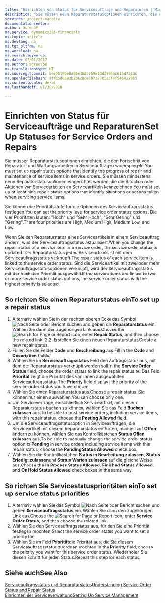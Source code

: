 ```yaml
---
title: "Einrichten von Status für Serviceaufträge und Reparaturen | Microsoft Docs"
description: "Sie müssen neun Reparaturstatusoptionen einrichten, die den Fortschritt von Reparatur- und Wartungsarbeiten in Serviceaufträgen widerspiegeln."
services: project-madeira
documentationcenter: 
author: SorenGP
ms.service: dynamics365-financials
ms.topic: article
ms.devlang: na
ms.tgt_pltfrm: na
ms.workload: na
ms.search.keywords: 
ms.date: 07/01/2017
ms.author: sgroespe
ms.translationtype: HT
ms.sourcegitcommit: bec0619be0a65e3625759e13d2866ac615d7513c
ms.openlocfilehash: 8ffd5d6893b2b6c8ce7b7377c586f4f5414279b5
ms.contentlocale: de-at
ms.lasthandoff: 01/30/2018

---
```

# <a name="set-up-statuses-for-service-orders-and-repairs"></a><span data-ttu-id="df04b-103">Einrichten von Status für Serviceaufträge und Reparaturen</span><span class="sxs-lookup"><span data-stu-id="df04b-103">Set Up Statuses for Service Orders and Repairs</span></span>
<span data-ttu-id="df04b-104">Sie müssen Reparaturstatusoptionen einrichten, die den Fortschritt von Reparatur- und Wartungsarbeiten in Serviceaufträgen widerspiegeln.</span><span class="sxs-lookup"><span data-stu-id="df04b-104">You must set up repair status options that identify the progress of repair and maintenance of service items in service orders.</span></span> <span data-ttu-id="df04b-105">Sie müssen mindestens neun Reparaturstatusoptionen eingerichtet werden, die die Situation oder Aktionen von Servicearbeiten an Serviceartikeln kennzeichnen.</span><span class="sxs-lookup"><span data-stu-id="df04b-105">You must set up at least nine repair status options that identify situations or actions taken when servicing service items.</span></span>  

<span data-ttu-id="df04b-106">Sie können die Prioritätsstufe für die Optionen des Serviceauftragsstatus festlegen.</span><span class="sxs-lookup"><span data-stu-id="df04b-106">You can set the priority level for service order status options.</span></span> <span data-ttu-id="df04b-107">Die vier Prioritäten lauten: "Hoch" und "Sehr Hoch", "Sehr Gering" und "Gering".</span><span class="sxs-lookup"><span data-stu-id="df04b-107">There four priorities are High, Medium High, Medium Low, and Low.</span></span>  
  
<span data-ttu-id="df04b-108">Wenn Sie den Reparaturstatus eines Serviceartikels in einem Serviceauftrag ändern, wird der Serviceauftragsstatus aktualisiert.</span><span class="sxs-lookup"><span data-stu-id="df04b-108">When you change the repair status of a service item in a service order, the service order status is updated.</span></span> <span data-ttu-id="df04b-109">Der Reparaturstatus jedes Serviceartikels ist mit dem Serviceauftragsstatus verknüpft.</span><span class="sxs-lookup"><span data-stu-id="df04b-109">The repair status of each service item is linked to the service order status.</span></span> <span data-ttu-id="df04b-110">Sind die Serviceartikel mit zwei oder mehr Serviceauftragsstatusoptionen verknüpft, wird der Serviceauftragsstatus mit der höchsten Priorität ausgewählt.</span><span class="sxs-lookup"><span data-stu-id="df04b-110">If the service items are linked to two or more service order status options, the service order status with the highest priority is selected.</span></span>  

## <a name="to-set-up-a-repair-status"></a><span data-ttu-id="df04b-111">So richten Sie einen Reparaturstatus ein</span><span class="sxs-lookup"><span data-stu-id="df04b-111">To set up a repair status</span></span>  
1. <span data-ttu-id="df04b-112">Alternativ wählen Sie in der rechten oberen Ecke das Symbol ![Nach Seite oder Bericht suchen](media/ui-search/search_small.png "Nach Seite oder Bericht suchen") und geben die **Reparaturstatus** ein. Wählen Sie dann den zugehörigen Link aus.</span><span class="sxs-lookup"><span data-stu-id="df04b-112">Choose the ![Search for Page or Report](media/ui-search/search_small.png "Search for Page or Report icon") icon, enter **Repair Status**, and then choose the related link.</span></span> <span data-ttu-id="df04b-113">2.</span><span class="sxs-lookup"><span data-stu-id="df04b-113">2.</span></span> <span data-ttu-id="df04b-114">Erstellen Sie einen neuen Reparaturstatus.</span><span class="sxs-lookup"><span data-stu-id="df04b-114">Create a new repair status.</span></span>  
3. <span data-ttu-id="df04b-115">Füllen Sie die Felder **Code** und **Beschreibung** aus.</span><span class="sxs-lookup"><span data-stu-id="df04b-115">Fill in the **Code** and **Description** fields.</span></span>  
4. <span data-ttu-id="df04b-116">Wählen Sie im **Serviceauftragsstatus** Feld den Auftragsstatus aus, mit dem der Reparaturstatus verknüpft werden soll.</span><span class="sxs-lookup"><span data-stu-id="df04b-116">In the **Service Order Status** field, choose the order status to link the repair status to.</span></span> <span data-ttu-id="df04b-117">Das Feld **Priorität** zeigt die Priorität des von Ihnen ausgewählten Serviceauftragsstatus.</span><span class="sxs-lookup"><span data-stu-id="df04b-117">The **Priority** field displays the priority of the service order status you have chosen.</span></span>  
5. <span data-ttu-id="df04b-118">Wählen Sie einen Reparaturstatus aus.</span><span class="sxs-lookup"><span data-stu-id="df04b-118">Choose a repair status.</span></span> <span data-ttu-id="df04b-119">Sie können nur einen auswählen.</span><span class="sxs-lookup"><span data-stu-id="df04b-119">You can choose only one.</span></span>  
6. <span data-ttu-id="df04b-120">Um Serviceverträge, einschließlich Serviceartikel, mit diesem Reparaturstatus buchen zu können, wählen Sie das Feld **Buchen zulassen** aus.</span><span class="sxs-lookup"><span data-stu-id="df04b-120">To be able to post service orders, including service items, with this repair status, choose the **Posting Allowed** field.</span></span>  
7. <span data-ttu-id="df04b-121">Um die Serviceauftragsstatusoption in Serviceaufträgen, die Serviceartikel mit diesem Reparaturstatus enthalten, manuell auf **Offen** ändern zu können, wählen Sie das Kontrollkästchen **Status Offen zulassen** aus.</span><span class="sxs-lookup"><span data-stu-id="df04b-121">To be able to manually change the service order status option to **Pending** in service orders including service items with this repair status, choose the **Pending Status Allowed** check box.</span></span>  
8. <span data-ttu-id="df04b-122">Wählen Sie die Kontrollkästchen **Status in Bearbeitung zulassen**, **Status Erledigt zulassen**und **Status Warten zulassen** auf die gleiche Weise aus.</span><span class="sxs-lookup"><span data-stu-id="df04b-122">Choose the **In Process Status Allowed**, **Finished Status Allowed**, and **On Hold Status Allowed** check boxes in the same way.</span></span>
  
## <a name="to-set-up-service-status-priorities"></a><span data-ttu-id="df04b-123">So richten Sie Servicestatusprioritäten ein</span><span class="sxs-lookup"><span data-stu-id="df04b-123">To set up service status priorities</span></span>  
1. <span data-ttu-id="df04b-124">Alternativ wählen Sie das Symbol ![Nach Seite oder Bericht suchen](media/ui-search/search_small.png "Nach Seite oder Bericht suchen") und geben **Serviceauftragsstatus** ein. Wählen Sie dann den zugehörigen Link aus.</span><span class="sxs-lookup"><span data-stu-id="df04b-124">Choose the ![Search for Page or Report](media/ui-search/search_small.png "Search for Page or Report icon") icon, enter **Service Order Status**, and then choose the related link.</span></span>  
2. <span data-ttu-id="df04b-125">Wählen Sie den Serviceauftragsstatus aus, für den Sie eine Priorität festlegen möchten.</span><span class="sxs-lookup"><span data-stu-id="df04b-125">Select the service order status you want to set a priority for.</span></span>  
3. <span data-ttu-id="df04b-126">Wählen Sie im Feld **Priorität**die Priorität aus, die Sie diesem Serviceauftragsstatus zuordnen möchten.</span><span class="sxs-lookup"><span data-stu-id="df04b-126">In the **Priority** field, choose the priority you want for this service order status.</span></span> <span data-ttu-id="df04b-127">Wiederholen Sie diesen Schritt für jeden Status.</span><span class="sxs-lookup"><span data-stu-id="df04b-127">Repeat this step for each status.</span></span>  
  
## <a name="see-also"></a><span data-ttu-id="df04b-128">Siehe auch</span><span class="sxs-lookup"><span data-stu-id="df04b-128">See Also</span></span>  
[<span data-ttu-id="df04b-129">Serviceauftragsstatus und Reparaturstatus</span><span class="sxs-lookup"><span data-stu-id="df04b-129">Understanding Service Order Status and Repair Status</span></span>]()  
[<span data-ttu-id="df04b-130">Einrichten der Serviceverwaltung</span><span class="sxs-lookup"><span data-stu-id="df04b-130">Setting Up Service Management</span></span>](service-setup-service.md)  

